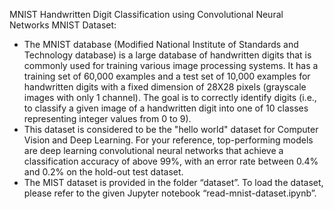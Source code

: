MNIST Handwritten Digit Classification using
Convolutional Neural Networks
MNIST Dataset:
- The MNIST database (Modified National Institute of Standards and Technology
database) is a large database of handwritten digits that is commonly used for training
various image processing systems. It has a training set of 60,000 examples and a test
set of 10,000 examples for handwritten digits with a fixed dimension of 28X28 pixels
(grayscale images with only 1 channel). The goal is to correctly identify digits (i.e., to
classify a given image of a handwritten digit into one of 10 classes representing integer
values from 0 to 9).
- This dataset is considered to be the "hello world" dataset for Computer Vision and
Deep Learning. For your reference, top-performing models are deep learning
convolutional neural networks that achieve a classification accuracy of above 99%, with
an error rate between 0.4% and 0.2% on the hold-out test dataset.
- The MIST dataset is provided in the folder “dataset”. To load the dataset, please refer
to the given Jupyter notebook “read-mnist-dataset.ipynb”.
